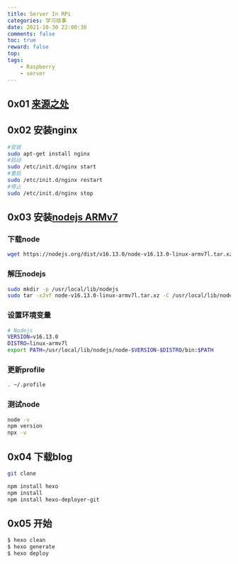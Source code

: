 ```yaml
---
title: Server In RPi
categories: 学习琐事
date: 2021-10-30 22:00:30
comments: false
toc: true
reward: false
top: 
tags:
	- Raspberry
	- server
---
```


## 0x01 [来源之处](https://mp.weixin.qq.com/s/x0LC8D5InejKkGoIkC3bgQ)

## 0x02 安装nginx
```bash
#安装
sudo apt-get install nginx
#启动
sudo /etc/init.d/nginx start
#重启
sudo /etc/init.d/nginx restart
#停止
sudo /etc/init.d/nginx stop
```

## 0x03 安装[nodejs ARMv7](https://nodejs.org/en/download/)

### 下载node

```bash
wget https://nodejs.org/dist/v16.13.0/node-v16.13.0-linux-armv7l.tar.xz
```

### 解压nodejs

```bash
sudo mkdir -p /usr/local/lib/nodejs
sudo tar -xJvf node-v16.13.0-linux-armv7l.tar.xz -C /usr/local/lib/nodejs
```

### 设置环境变量

```bash
# Nodejs
VERSION=v16.13.0
DISTRO=linux-armv7l
export PATH=/usr/local/lib/nodejs/node-$VERSION-$DISTRO/bin:$PATH
```

### 更新profile

```bash
. ~/.profile
```

### 测试node

```bash
node -v
npm version
npx -v
```

## 0x04 下载blog

```bash
git clone 
```
```bash
npm install hexo
npm install
npm install hexo-deployer-git
```

## 0x05 开始

```bash
$ hexo clean
$ hexo generate
$ hexo deploy
```
